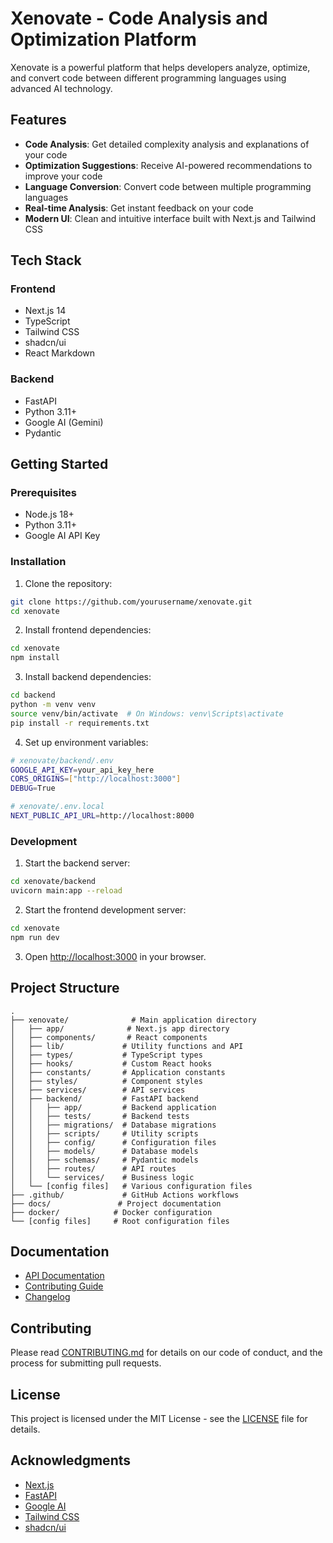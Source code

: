 # Xenovate - Code Analysis and Optimization Platform

Xenovate is a powerful platform that helps developers analyze, optimize, and convert code between different programming languages using advanced AI technology.

## Features

- **Code Analysis**: Get detailed complexity analysis and explanations of your code
- **Optimization Suggestions**: Receive AI-powered recommendations to improve your code
- **Language Conversion**: Convert code between multiple programming languages
- **Real-time Analysis**: Get instant feedback on your code
- **Modern UI**: Clean and intuitive interface built with Next.js and Tailwind CSS

## Tech Stack

### Frontend
- Next.js 14
- TypeScript
- Tailwind CSS
- shadcn/ui
- React Markdown

### Backend
- FastAPI
- Python 3.11+
- Google AI (Gemini)
- Pydantic

## Getting Started

### Prerequisites

- Node.js 18+
- Python 3.11+
- Google AI API Key

### Installation

1. Clone the repository:
```bash
git clone https://github.com/yourusername/xenovate.git
cd xenovate
```

2. Install frontend dependencies:
```bash
cd xenovate
npm install
```

3. Install backend dependencies:
```bash
cd backend
python -m venv venv
source venv/bin/activate  # On Windows: venv\Scripts\activate
pip install -r requirements.txt
```

4. Set up environment variables:
```bash
# xenovate/backend/.env
GOOGLE_API_KEY=your_api_key_here
CORS_ORIGINS=["http://localhost:3000"]
DEBUG=True

# xenovate/.env.local
NEXT_PUBLIC_API_URL=http://localhost:8000
```

### Development

1. Start the backend server:
```bash
cd xenovate/backend
uvicorn main:app --reload
```

2. Start the frontend development server:
```bash
cd xenovate
npm run dev
```

3. Open [http://localhost:3000](http://localhost:3000) in your browser.

## Project Structure

```
.
├── xenovate/              # Main application directory
│   ├── app/              # Next.js app directory
│   ├── components/       # React components
│   ├── lib/             # Utility functions and API
│   ├── types/           # TypeScript types
│   ├── hooks/           # Custom React hooks
│   ├── constants/       # Application constants
│   ├── styles/          # Component styles
│   ├── services/        # API services
│   ├── backend/         # FastAPI backend
│   │   ├── app/         # Backend application
│   │   ├── tests/       # Backend tests
│   │   ├── migrations/  # Database migrations
│   │   ├── scripts/     # Utility scripts
│   │   ├── config/      # Configuration files
│   │   ├── models/      # Database models
│   │   ├── schemas/     # Pydantic models
│   │   ├── routes/      # API routes
│   │   └── services/    # Business logic
│   └── [config files]   # Various configuration files
├── .github/             # GitHub Actions workflows
├── docs/               # Project documentation
├── docker/            # Docker configuration
└── [config files]     # Root configuration files
```

## Documentation

- [API Documentation](docs/API.md)
- [Contributing Guide](docs/CONTRIBUTING.md)
- [Changelog](docs/CHANGELOG.md)

## Contributing

Please read [CONTRIBUTING.md](docs/CONTRIBUTING.md) for details on our code of conduct, and the process for submitting pull requests.

## License

This project is licensed under the MIT License - see the [LICENSE](LICENSE) file for details.

## Acknowledgments

- [Next.js](https://nextjs.org/)
- [FastAPI](https://fastapi.tiangolo.com/)
- [Google AI](https://ai.google.dev/)
- [Tailwind CSS](https://tailwindcss.com/)
- [shadcn/ui](https://ui.shadcn.com/)
